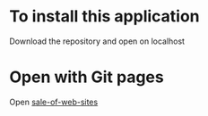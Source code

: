 # To install this application

Download the repository and open on localhost

 # Open with Git pages

Open [sale-of-web-sites](https://mrbushik.github.io/sale-of-web-sites/) 
